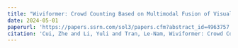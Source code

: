 ```yaml
---
title: "Wiviformer: Crowd Counting Based on Multimodal Fusion of Visual Image and Wireless Signal"
date: 2024-05-01
paperurl: 'https://papers.ssrn.com/sol3/papers.cfm?abstract_id=4963757'
citation: 'Cui, Zhe and Li, Yuli and Tran, Le-Nam, Wiviformer: Crowd Counting Based on Multimodal Fusion of Visual Image and Wireless Signal. Available at SSRN: https://ssrn.com/abstract=4963757 or http://dx.doi.org/10.2139/ssrn.4963757'
---
```

